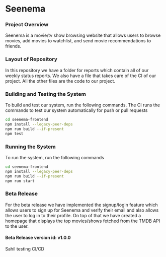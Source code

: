 # Seenema
### Project Overview
Seenema is a movie/tv show browsing website that allows users to browse movies, add movies to watchlist, and send movie recommendations to friends. 

### Layout of Repository
In this repository we have a folder for reports which contain all of our weekly status reports. We also have a file that takes care of the CI of our project. All the other files are the code to our project.

### Building and Testing the System
To build and test our system, run the following commands. The CI runs the commands to test our system automatically for push or pull requests
```bash
cd seenema-frontend
npm install --legacy-peer-deps
npm run build --if-present
npm test
```

### Running the System
To run the system, run the following commands
```bash
cd seenema-frontend
npm install --legacy-peer-deps
npm run build --if-present
npm run start
```

### Beta Release
For the beta release we have implemented the signup/login feature which allows users to sign up for Seenema and verify their email and also allows the user to log in to their profile.
On top of that we have created a homepage that displays the top movies/shows fetched from the TMDB API to the user.

#### Beta Release version id: v1.0.0

Sahil testing CI/CD
